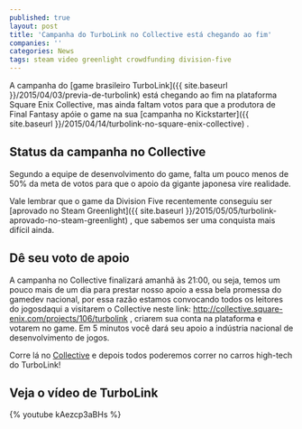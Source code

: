 ```yaml
---
published: true
layout: post
title: 'Campanha do TurboLink no Collective está chegando ao fim'
companies: ''
categories: News
tags: steam video greenlight crowdfunding division-five
---
```

A campanha do [game brasileiro TurboLink]({{ site.baseurl }}/2015/04/03/previa-de-turbolink)
 está chegando ao fim na plataforma Square Enix Collective, mas ainda faltam votos para que a produtora de Final Fantasy apóie o game na sua [campanha no Kickstarter]({{ site.baseurl }}/2015/04/14/turbolink-no-square-enix-collective)
.

## Status da campanha no Collective
Segundo a equipe de desenvolvimento do game, falta um pouco menos de 50% da meta de votos para que o apoio da gigante japonesa vire realidade.

Vale lembrar que o game da Division Five recentemente conseguiu ser [aprovado no Steam Greenlight]({{ site.baseurl }}/2015/05/05/turbolink-aprovado-no-steam-greenlight)
, que sabemos ser uma conquista mais difícil ainda.




## Dê seu voto de apoio
A campanha no Collective finalizará amanhã às 21:00, ou seja, temos um pouco mais de um dia para prestar nosso apoio a essa bela promessa do gamedev nacional, por essa razão estamos convocando todos os leitores do jogosdaqui a visitarem o Collective neste link: <a href="http://collective.square-enix.com/projects/106/turbolink" target="_blank">http://collective.square-enix.com/projects/106/turbolink</a>
, criarem sua conta na plataforma e votarem no game. Em 5 minutos você dará seu apoio a indústria nacional de desenvolvimento de jogos.

Corre lá no <a href="http://collective.square-enix.com/projects/106/turbolink" target="_blank">Collective</a>
 e depois todos poderemos correr no carros high-tech do TurboLink!

## Veja o vídeo de TurboLink
{% youtube kAezcp3aBHs %}
